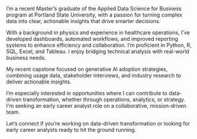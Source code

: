 I’m a recent Master’s graduate of the Applied Data Science for Business program at Portland State University, with a passion for turning complex data into clear, actionable insights that drive smarter decisions.

With a background in physics and experience in healthcare operations, I’ve developed dashboards, automated workflows, and improved reporting systems to enhance efficiency and collaboration. I’m proficient in Python, R, SQL, Excel, and Tableau. I enjoy bridging technical analysis with real-world business needs.

My recent capstone focused on generative AI adoption strategies, combining usage data, stakeholder interviews, and industry research to deliver actionable insights.

I’m especially interested in opportunities where I can contribute to data-driven transformation, whether through operations, analytics, or strategy. I'm seeking an early career analyst role on a collaborative, mission-driven team.

Let’s connect if you’re working on data-driven transformation or looking for early career analysts ready to hit the ground running.
